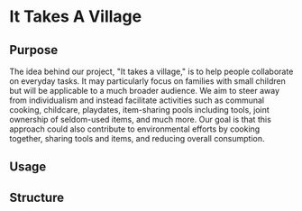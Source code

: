 # It Takes A Village

## Purpose
The idea behind our project, "It takes a village," is to help people collaborate on everyday tasks. It may particularly focus on families with small children but will be applicable to a much broader audience. We aim to steer away from individualism and instead facilitate activities such as communal cooking, childcare, playdates, item-sharing pools including tools, joint ownership of seldom-used items, and much more. Our goal is that this approach could also contribute to environmental efforts by cooking together, sharing tools and items, and reducing overall consumption.

## Usage

## Structure